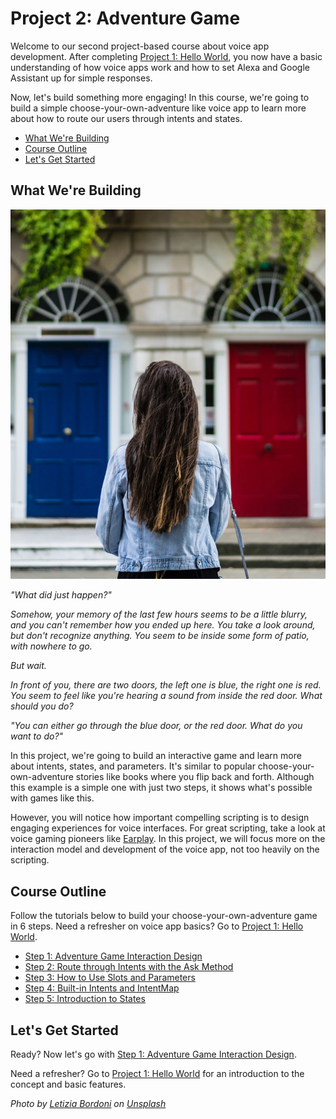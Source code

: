 # Project 2: Adventure Game

Welcome to our second project-based course about voice app development. After completing [Project 1: Hello World](https://www.jovo.tech/blog/project-1-hello-world/), you now have a basic understanding of how voice apps work and how to set Alexa and Google Assistant up for simple responses.

Now, let's build something more engaging! In this course, we're going to build a simple choose-your-own-adventure like voice app to learn more about how to route our users through intents and states.

* [What We're Building](#what-were-building)
* [Course Outline](#course-outline)
* [Let's Get Started](#lets-get-started)

## What We're Building


![](./img/letizia-bordoni-283388.jpg)

_"What did just happen?"_ 

_Somehow, your memory of the last few hours seems to be a little blurry, and you can't remember how you ended up here. You take a look around, but don't recognize anything. You seem to be inside some form of patio, with nowhere to go._

_But wait._

_In front of you, there are two doors, the left one is blue, the right one is red. You seem to feel like you're hearing a sound from inside the red door. What should you do?_

_"You can either go through the blue door, or the red door. What do you want to do?"_

In this project, we're going to build an interactive game and learn more about intents, states, and parameters. It's similar to popular choose-your-own-adventure stories like books where you flip back and forth. Although this example is a simple one with just two steps, it shows what's possible with games like this.

However, you will notice how important compelling scripting is to design engaging experiences for voice interfaces. For great scripting, take a look at voice gaming pioneers like [Earplay](https://www.amazon.com/dp/B01K8V6NSI). In this project, we will focus more on the interaction model and development of the voice app, not too heavily on the scripting.

## Course Outline

Follow the tutorials below to build your choose-your-own-adventure game in 6 steps. Need a refresher on voice app basics? Go to [Project 1: Hello World](../project-1-hello-world/).

*   [Step 1: Adventure Game Interaction Design](./step-1-adventure-game-interaction-design.md)
*   [Step 2: Route through Intents with the Ask Method](./step-2-ask-method.md)
*   [Step 3: How to Use Slots and Parameters](./step-3-slots-and-parameters.md)
*   [Step 4: Built-in Intents and IntentMap](./step-4-built-in-intents-intentmap.md)
*   [Step 5: Introduction to States](./step-5-introduction-to-states.md)

## Let's Get Started

Ready? Now let's go with [Step 1: Adventure Game Interaction Design](./step-1-adventure-game-interaction-design.md).

Need a refresher? Go to [Project 1: Hello World](../../courses/project-1-hello-world/) for an introduction to the concept and basic features.

_Photo by [Letizia Bordoni](https://unsplash.com/photos/IZGNcO_8CDg) on [Unsplash](https://unsplash.com/)_

<!--[metadata]: { "description": "Learn voice app development for Amazon Alexa and Google Assistant by creating a simple game", "author": "jan-koenig" }-->
